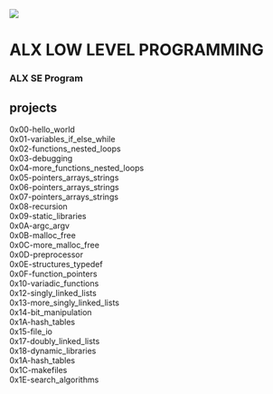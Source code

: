 ![](https://upload.wikimedia.org/wikipedia/commons/thumb/1/18/C_Programming_Language.svg/64px-C_Programming_Language.svg.png)
# ALX LOW LEVEL PROGRAMMING
### ALX SE Program
## projects
 0x00-hello_world  
 0x01-variables_if_else_while  
 0x02-functions_nested_loops  
 0x03-debugging  
 0x04-more_functions_nested_loops  
 0x05-pointers_arrays_strings  
 0x06-pointers_arrays_strings  
 0x07-pointers_arrays_strings  
 0x08-recursion  
 0x09-static_libraries  
 0x0A-argc_argv  
 0x0B-malloc_free  
 0x0C-more_malloc_free  
 0x0D-preprocessor  
 0x0E-structures_typedef  
 0x0F-function_pointers  
 0x10-variadic_functions  
 0x12-singly_linked_lists  
 0x13-more_singly_linked_lists  
 0x14-bit_manipulation  
 0x1A-hash_tables  
 0x15-file_io  
 0x17-doubly_linked_lists  
 0x18-dynamic_libraries  
 0x1A-hash_tables  
 0x1C-makefiles  
 0x1E-search_algorithms  
 
 
